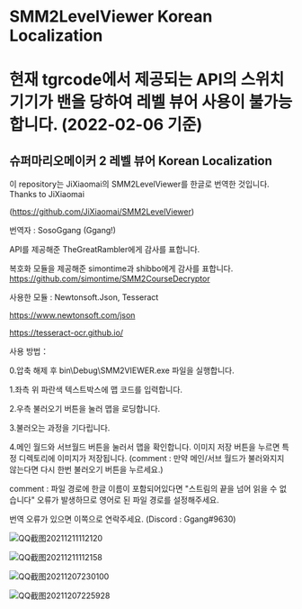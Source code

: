 # SMM2LevelViewer Korean Localization
# 현재 tgrcode에서 제공되는 API의 스위치 기기가 밴을 당하여 레벨 뷰어 사용이 불가능합니다. (2022-02-06 기준)
## 슈퍼마리오메이커 2 레벨 뷰어 Korean Localization

이 repository는 JiXiaomai의 SMM2LevelViewer를 한글로 번역한 것입니다. Thanks to JiXiaomai

(https://github.com/JiXiaomai/SMM2LevelViewer)

번역자 : SosoGgang (Ggang!)


API를 제공해준 TheGreatRambler에게 감사를 표합니다.

복호화 모듈을 제공해준 simontime과 shibbo에게 감사를 표합니다.
https://github.com/simontime/SMM2CourseDecryptor

사용한 모듈 : Newtonsoft.Json, Tesseract

https://www.newtonsoft.com/json

https://tesseract-ocr.github.io/



사용 방법：

0.압축 해제 후 bin\Debug\SMM2VIEWER.exe 파일을 실행합니다.

1.좌측 위 파란색 텍스트박스에 맵 코드를 입력합니다.

2.우측 불러오기 버튼을 눌러 맵을 로딩합니다.

3.불러오는 과정을 기다립니다.

4.메인 월드와 서브월드 버튼을 눌러서 맵을 확인합니다. 이미지 저장 버튼을 누르면 특정 디렉토리에 이미지가 저장됩니다. 
(comment : 만약 메인/서브 월드가 불러와지지 않는다면 다시 한번 불러오기 버튼을 누르세요.)

comment : 파일 경로에 한글 이름이 포함되어있다면 "스트림의 끝을 넘어 읽을 수 없습니다" 오류가 발생하므로 영어로 된 파일 경로를 설정해주세요.

번역 오류가 있으면 이쪽으로 연락주세요. (Discord : Ggang#9630)

![QQ截图20211211112120](https://user-images.githubusercontent.com/20100838/145671934-b4d6f2e5-6e12-49d6-a793-984fbd16ad12.jpg)

![QQ截图20211211112158](https://user-images.githubusercontent.com/20100838/145671936-6994d302-0cf4-4307-8066-2ac8a0090693.jpg)

![QQ截图20211207230100](https://user-images.githubusercontent.com/20100838/145671941-15b4b5fb-b5dd-4040-8c44-965a58c76a8f.jpg)

![QQ截图20211207225928](https://user-images.githubusercontent.com/20100838/145671944-a039ddfa-63af-465d-9c9a-81353971fd92.jpg)
